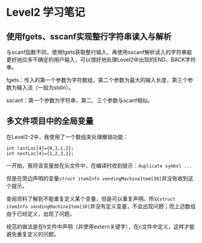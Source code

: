 # Level2 学习笔记
## 使用fgets、sscanf实现整行字符串读入与解析
与scanf函数不同，使用fgets获取整行输入、再使用sscanf解析读入的字符串能更好地应多不确定的用户输入，可以很好地处理Level2中出现的END、BACK字符串。

fgets：传入的第一个参数为字符数组，第二个参数为最大的输入长度，第三个参数为输入流（一般为stdin）。

sscanf：第一个参数为字符串，第二、三个参数与scanf相似。

## 多文件项目中的全局变量

在Level2-2中，我使用了一个数组来处理撤销功能：
```
int lastLoc[4]={0,3,1,2};
int nextLoc[4]={1,2,3,1};
```

一开始，我将该变量放在头文件中，在编译时收到提示：`duplicate symbol ...`

但是在旁边声明的变量`struct itemInfo vendingMachineItem[30]`并没有收到这个提示。

查阅资料了解到不能重复定义某个变量，但是可以重复声明。所以`struct itemInfo vendingMachineItem[30]`并没有定义变量，不会出现问题；而上述数组由于已经定义，出现了问题。

规范的做法是在h文件中声明（并使用extern关键字），在c文件中定义，这样才能避免重复定义的问题。